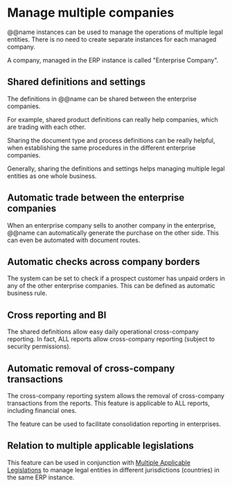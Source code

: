 # Manage multiple companies

@@name instances can be used to manage the operations of multiple legal entities.
There is no need to create separate instances for each managed company.

A company, managed in the ERP instance is called "Enterprise Company".

## Shared definitions and settings

The definitions in @@name can be shared between the enterprise companies.

For example, shared product definitions can really help companies, which are trading with each other.

Sharing the document type and process definitions can be really helpful, when establishing the same procedures in the different enterprise companies.

Generally, sharing the definitions and settings helps managing multiple legal entities as one whole business.

## Automatic trade between the enterprise companies

When an enterprise company sells to another company in the enterprise, @@name can automatically generate the purchase on the other side.
This can even be automated with document routes.

## Automatic checks across company borders

The system can be set to check if a prospect customer has unpaid orders in any of the other enterprise companies.
This can be defined as automatic business rule.

## Cross reporting and BI

The shared definitions allow easy daily operational cross-company reporting.
In fact, ALL reports allow cross-company reporting (subject to security permissions).

## Automatic removal of cross-company transactions

The cross-company reporting system allows the removal of cross-company transactions from the reports.
This feature is applicable to ALL reports, including financial ones.

The feature can be used to facilitate consolidation reporting in enterprises.

## Relation to multiple applicable legislations

This feature can be used in conjunction with [Multiple Applicable Legislations](multiple-legislations.md) to manage legal entities in different jurisdictions (countries) in the same ERP instance.
